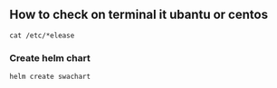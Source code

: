 ## How to check on terminal it ubantu or centos
```
cat /etc/*elease
```
### Create helm chart
```
helm create swachart
```
